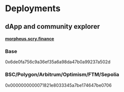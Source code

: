 # Deployments

## dApp and community explorer

#### [morpheus.scry.finance](https://morpheus.scry.finance/)

### Base&#x20;

0x6de0fa756c9a36ef35a6a98da47b0a99237a502d

### BSC/Polygon/Arbitrum/Optimism/FTM/Sepolia

0x0000000000071821e8033345a7be174647be0706[\
](https://goerli.basescan.org/address/0xb064A415E6414956ff28B49fd3bD6ed6d703C4E4#writeContract)

###
